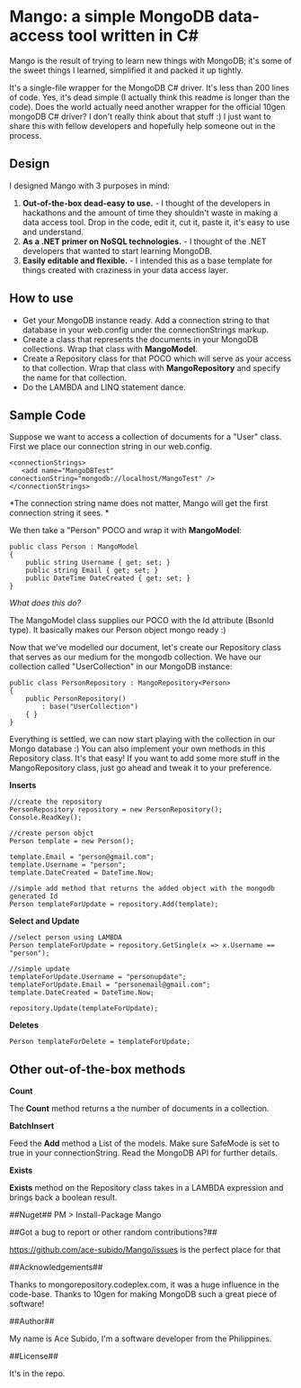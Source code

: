 Mango: a simple MongoDB data-access tool written in C#
======

Mango is the result of trying to learn new things with MongoDB; it's some of the sweet things I learned, simplified it and packed it up tightly. 

It's a single-file wrapper for the MongoDB C# driver.  It's less than 200 lines of code. Yes, it's dead simple (I actually think this readme is longer than the code). Does the world actually need another wrapper for the official 10gen mongoDB C# driver? I don't really think about that stuff :) I just want to share this with fellow developers and hopefully help someone out in the process.

Design
--------
I designed Mango with 3 purposes in mind:

1. **Out-of-the-box dead-easy to use.** - I thought of the developers in hackathons and the amount of time they shouldn't waste in making a data access tool. Drop in the code, edit it, cut it, paste it, it's easy to use and understand.
2. **As a .NET primer on NoSQL technologies.** - I thought of the .NET developers that wanted to start learning MongoDB.
3. **Easily editable and flexible.** - I intended this as a base template for things created with craziness in your data access layer.

How to use
---------
- Get your MongoDB instance ready. Add a connection string to that database in your web.config under the connectionStrings markup.
- Create a class that represents the documents in your MongoDB collections. Wrap that class with **MangoModel**.
- Create a Repository class for that POCO which will serve as your access to that collection. Wrap that class with **MangoRepository** and specify the name for that collection.
- Do the LAMBDA and LINQ statement dance.

Sample Code
--------
Suppose we want to access a collection of documents for a "User" class. First we place our connection string in our web.config. 

    <connectionStrings>
       <add name="MangoDBTest" connectionString="mongodb://localhost/MangoTest" />
    </connectionStrings>

*The connection string name does not matter, Mango will get the first connection string it sees. *

We then take a "Person" POCO and wrap it with **MangoModel**:

    public class Person : MangoModel
    {
        public string Username { get; set; }
        public string Email { get; set; }        
        public DateTime DateCreated { get; set; }
    }

*What does this do?*

The MangoModel class supplies our POCO with the Id attribute (BsonId type). It basically makes our Person object mongo ready :)

Now that we've modelled our document, let's create our Repository class that serves as our medium for the mongodb collection. We have our collection called "UserCollection" in our MongoDB instance:

    public class PersonRepository : MangoRepository<Person>
    {
        public PersonRepository()
            : base("UserCollection")
        { }
    }    

Everything is settled, we can now start playing with the collection in our Mongo database :) You can also implement your own methods in this Repository class. It's that easy! If you want to add some more stuff in the MangoRepository class, just go ahead and tweak it to your preference.

**Inserts**

    //create the repository
    PersonRepository repository = new PersonRepository();            
    Console.ReadKey();

    //create person objct
    Person template = new Person();

    template.Email = "person@gmail.com";
    template.Username = "person";
    template.DateCreated = DateTime.Now;

    //simple add method that returns the added object with the mongodb generated Id
    Person templateForUpdate = repository.Add(template);

**Select and Update**

    //select person using LAMBDA
    Person templateForUpdate = repository.GetSingle(x => x.Username == "person");
      
    //simple update
    templateForUpdate.Username = "personupdate";
    templateForUpdate.Email = "personemail@gmail.com";
    template.DateCreated = DateTime.Now;

    repository.Update(templateForUpdate);

**Deletes**

    Person templateForDelete = templateForUpdate;

Other out-of-the-box methods
--------
**Count**

The **Count** method returns a the number of documents in a collection.

**BatchInsert**

Feed the **Add** method a List of the models. Make sure SafeMode is set to true in your connectionString. Read the MongoDB API for further details.

**Exists**

**Exists** method on the Repository class takes in a LAMBDA expression and brings back a boolean result.

##Nuget##
    PM > Install-Package Mango

##Got a bug to report or other random contributions?##

https://github.com/ace-subido/Mango/issues is the perfect place for that

##Acknowledgements##

Thanks to mongorepository.codeplex.com, it was a huge influence in the code-base. Thanks to 10gen for making MongoDB such a great piece of software!

##Author##

My name is Ace Subido, I'm a software developer from the Philippines.

##License##

It's in the repo.













